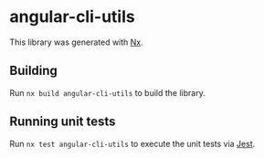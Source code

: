 # angular-cli-utils

This library was generated with [Nx](https://nx.dev).

## Building

Run `nx build angular-cli-utils` to build the library.

## Running unit tests

Run `nx test angular-cli-utils` to execute the unit tests via [Jest](https://jestjs.io).
